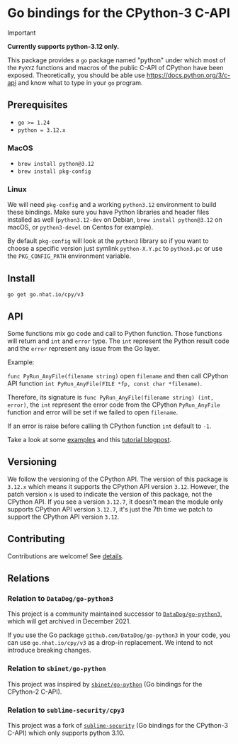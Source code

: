 # Go bindings for the CPython-3 C-API

> [!IMPORTANT]
> **Currently supports python-3.12 only.**

This package provides a ``go`` package named "python" under which most of the ``PyXYZ`` functions and macros of the 
public C-API of CPython have been exposed. Theoretically, you should be able use https://docs.python.org/3/c-api
and know what to type in your ``go`` program.

## Prerequisites

- `go >= 1.24`
- `python = 3.12.x`

### MacOS
  - `brew install python@3.12`
  - `brew install pkg-config`

### Linux

We will need `pkg-config` and a working `python3.12` environment to build these bindings. Make sure you have Python 
libraries and header files installed as well (`python3.12-dev` on Debian, `brew install python@3.12` on macOS, or 
`python3-devel` on Centos for example).

By default `pkg-config` will look at the `python3` library so if you want to choose a specific version just symlink 
`python-X.Y.pc` to `python3.pc` or use the `PKG_CONFIG_PATH` environment variable.

## Install

```shell
go get go.nhat.io/cpy/v3
```

## API

Some functions mix go code and call to Python function. Those functions will return and `int` and `error` type. The 
`int` represent the Python result code and the `error` represent any issue from the Go layer.

Example:

`func PyRun_AnyFile(filename string)` open `filename` and then call CPython API function 
`int PyRun_AnyFile(FILE *fp, const char *filename)`.

Therefore, its signature is `func PyRun_AnyFile(filename string) (int, error)`, the `int` represent the error code from 
the CPython `PyRun_AnyFile` function and error will be set if we failed to open `filename`.

If an error is raise before calling th CPython function `int` default to `-1`.

Take a look at some [examples](examples) and this [tutorial blogpost](https://poweruser.blog/embedding-python-in-go-338c0399f3d5).

## Versioning

We follow the versioning of the CPython API. The version of this package is `3.12.x` which means it supports the CPython
API version `3.12`. However, the patch version `x` is used to indicate the version of this package, not the CPython API.
If you see a version `3.12.7`, it doesn't mean the module only supports CPython API version `3.12.7`, it's just the 7th
time we patch to support the CPython API version `3.12`.

## Contributing

Contributions are welcome! See [details](CONTRIBUTING.md).  

## Relations

### Relation to `DataDog/go-python3`

This project is a community maintained successor to [`DataDog/go-python3`](https://github.com/DataDog/go-python3), which will get archived in December 2021.

If you use the Go package `github.com/DataDog/go-python3` in your code, you can use `go.nhat.io/cpy/v3` as a drop-in replacement. We intend to not introduce breaking changes.

### Relation to `sbinet/go-python`

This project was inspired by [`sbinet/go-python`](https://github.com/sbinet/go-python) (Go bindings for the CPython-2 C-API).

### Relation to `sublime-security/cpy3`

This project was a fork of [`sublime-security`](https://github.com/sublime-security) (Go bindings for the CPython-3 C-API) which only supports python 3.10.  
